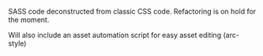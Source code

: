 SASS code deconstructed from classic CSS code. Refactoring is on hold for the moment.

Will also include an asset automation script for easy asset editing (arc-style)
